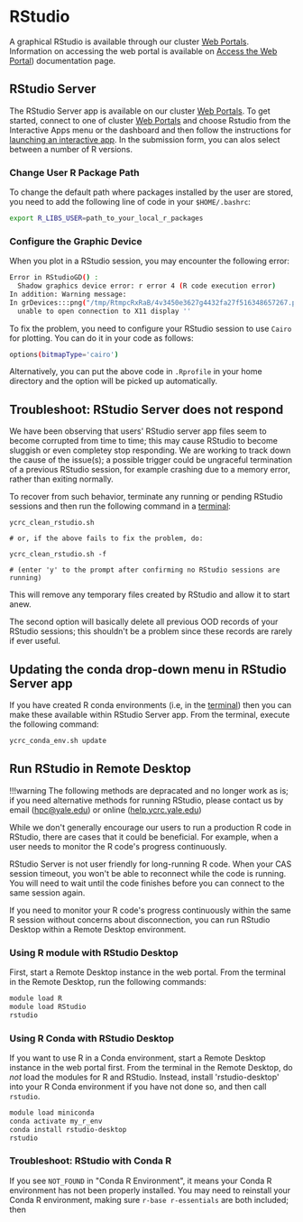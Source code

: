 # RStudio

A graphical RStudio is available through our cluster [Web Portals](/clusters-at-yale/access/ood).
Information on accessing the web portal is available on [Access the Web Portal](/clusters-at-yale/access/ood)) documentation page.

## RStudio Server

The RStudio Server app is available on our cluster [Web Portals](/clusters-at-yale/access/ood). 
To get started, connect to one of cluster [Web Portals](/clusters-at-yale/access/ood) and choose Rstudio from the Interactive Apps menu or the dashboard and then follow the instructions for [launching an interactive app](/clusters-at-yale/access/ood/#launch-an-interactive-app).
In the submission form, you can alos select between a number of R versions.

### Change User R Package Path
To change the default path where packages installed by the user are stored, you need to add the following line of code in your `$HOME/.bashrc`:

```bash
export R_LIBS_USER=path_to_your_local_r_packages
```

### Configure the Graphic Device
When you plot in a RStudio session, you may encounter the following error:

``` bash
Error in RStudioGD() : 
  Shadow graphics device error: r error 4 (R code execution error)
In addition: Warning message:
In grDevices:::png("/tmp/RtmpcRxRaB/4v3450e3627g4432fa27f516348657267.png",  :
  unable to open connection to X11 display ''
```

To fix the problem, you need to configure your RStudio session to use `Cairo` for plotting. 
You can do it in your code as follows: 

```bash
options(bitmapType='cairo')
```

Alternatively, you can put the above code in `.Rprofile` in your home directory and the option will be picked up automatically. 

## Troubleshoot: RStudio Server does not respond

We have been observing that users' RStudio server app files seem to become corrupted from time to time; this may cause RStudio to become sluggish or even completey stop responding. We are working to track down the cause of the issue(s); a possible trigger could be ungraceful termination of a previous RStudio session, for example crashing due to a memory error, rather than exiting normally.

To recover from such behavior, terminate any running or pending RStudio sessions and then run the following command in a [terminal](/clusters-at-yale/access/ood#terminal):

```
ycrc_clean_rstudio.sh

# or, if the above fails to fix the problem, do:

ycrc_clean_rstudio.sh -f

# (enter 'y' to the prompt after confirming no RStudio sessions are running)
```

This will remove any temporary files created by RStudio and allow it to start anew.

The second option will basically delete all previous OOD records of your RStudio sessions; this shouldn't be a problem since these records are rarely if ever useful.

## Updating the conda drop-down menu in RStudio Server app

If you have created R conda environments (i.e, in the [terminal](/clusters-at-yale/access/ood#terminal))
then you can make these available within RStudio Server app. From the terminal, execute the following command:

``` bash
ycrc_conda_env.sh update
```


## Run RStudio in Remote Desktop

!!!warning
    The following methods are depracated and no longer work as is; if you need alternative methods for running RStudio, please contact us by email ([hpc@yale.edu](mailto:hpc@yale.edu)) or online ([help.ycrc.yale.edu](https://help.ycrc.yale.edu))

While we don't generally encourage our users to run a production R code in RStudio, there are cases that it could be beneficial. 
For example, when a user needs to monitor the R code's progress continuously.

RStudio Server is not user friendly for long-running R code.
When your CAS session timeout, you won't be able to reconnect
while the code is running.
You will need to wait until the code finishes before you can connect to the same session again. 

If you need to monitor your R code's progress continuously within the same R session without concerns about disconnection, 
you can run RStudio Desktop within a Remote Desktop environment.

### Using R module with RStudio Desktop

First, start a Remote Desktop instance in the web portal. From the terminal in the Remote Desktop, run the following commands:

```bash
module load R
module load RStudio
rstudio
```

### Using R Conda with RStudio Desktop

If you want to use R in a Conda environment, start a Remote Desktop instance in the web portal first. 
From the terminal in the Remote Desktop, do *not* load the modules for R and RStudio. 
Instead, install 'rstudio-desktop' into your R Conda environment if you have not done so, 
and then call `rstudio`.  

```bash
module load miniconda
conda activate my_r_env
conda install rstudio-desktop
rstudio
```

### Troubleshoot: RStudio with Conda R

If you see `NOT_FOUND` in "Conda R Environment", it means your Conda R environment has not been properly installed. You may need to reinstall your Conda R environment, making sure `r-base r-essentials` are both included; then
